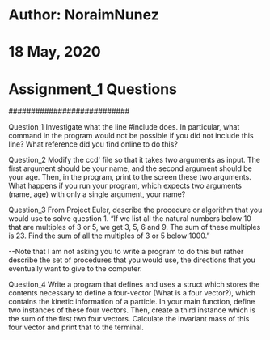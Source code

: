# Author: NoraimNunez     #
# 18 May, 2020            #
# Assignment_1 Questions  #
###########################


Question_1
Investigate what the line #include <iostream> does. In particular, what command in the program would not be possible if you did not include this line? What reference did you find online to do this?
  
  
Question_2
Modify the ccd' file so that it takes two arguments as input. The first argument should be your name, and the second argument should be your age. Then, in the program, print to the screen these two arguments. What happens if you run your program, which expects two arguments (name, age) with only a single argument, your name?


Question_3
From Project Euler, describe the procedure or algorithm that you would use to solve question 1. “If we list all the natural numbers below 10 that are multiples of 3 or 5, we get 3, 5, 6 and 9. The sum of these multiples is 23. Find the sum of all the multiples of 3 or 5 below 1000.”


--Note that I am not asking you to write a program to do this but rather describe the set of procedures that you would use, the directions that you eventually want to give to the computer.


Question_4 
Write a program that defines and uses a struct which stores the contents necessary to define a four-vector (What is a four vector?), which contains the kinetic information of a particle. In your main function, define two instances of these four vectors. Then, create a third instance which is the sum of the first two four vectors. Calculate the invariant mass of this four vector and print that to the terminal.
  
